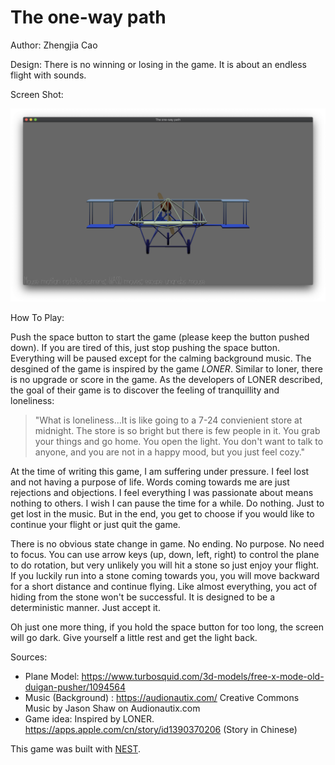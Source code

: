 # The one-way path

Author: Zhengjia Cao

Design: There is no winning or losing in the game. It is about an endless flight with sounds. 

Screen Shot:

![Screen Shot](screenshot.png)

How To Play:

Push the space button to start the game (please keep the button pushed down). If you are tired of this, just stop pushing the space button. Everything will be paused except for the calming background music. The desgined of the game is inspired by the game *LONER*. Similar to loner, there is no upgrade or score in the game. As the developers of LONER described, the goal of their game is to discover the feeling of tranquillity and loneliness:

> "What is loneliness...It is like going to a 7-24 convienient store at midnight. The store is so bright but there is few people in it. You grab your things and go home. You open the light. You don't want to talk to anyone, and you are not in a happy mood, but you just feel cozy."

At the time of writing this game, I am suffering under pressure. I feel lost and not having a purpose of life. Words coming towards me are just rejections and objections. I feel everything I was passionate about means nothing to others. I wish I can pause the time for a while. Do nothing. Just to get lost in the music. But in the end, you get to choose if you would like to continue your flight or just quit the game.

There is no obvious state change in game. No ending. No purpose. No need to focus. You can use arrow keys (up, down, left, right) to control the plane to do rotation, but very unlikely you will hit a stone so just enjoy your flight. If you luckily run into a stone coming towards you, you will move backward for a short distance and continue flying. Like almost everything, you act of hiding from the stone won't be successful. It is designed to be a deterministic manner. Just accept it. 

Oh just one more thing, if you hold the space button for too long, the screen will go dark. Give yourself a little rest and get the light back.


Sources:
- Plane Model: https://www.turbosquid.com/3d-models/free-x-mode-old-duigan-pusher/1094564
- Music (Background) : https://audionautix.com/ Creative Commons Music by Jason Shaw on Audionautix.com
- Game idea: Inspired by LONER. https://apps.apple.com/cn/story/id1390370206 (Story in Chinese)

This game was built with [NEST](NEST.md).

